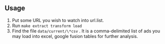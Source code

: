 Usage
-----
1. Put some URL you wish to watch into url.list.
2. Run `make extract transform load` 
3. Find the file `data/current/\*csv` . It is a comma-delimited list of ads you may load into excel, google fusion tables for further analysis.
